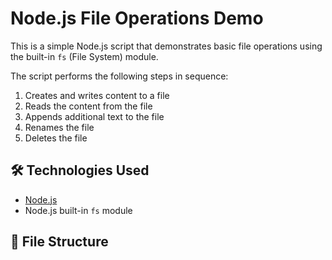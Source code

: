 # Node.js File Operations Demo

This is a simple Node.js script that demonstrates basic file operations using the built-in `fs` (File System) module.

The script performs the following steps in sequence:

1. Creates and writes content to a file
2. Reads the content from the file
3. Appends additional text to the file
4. Renames the file
5. Deletes the file

## 🛠️ Technologies Used

- [Node.js](https://nodejs.org/)
- Node.js built-in `fs` module

## 📁 File Structure

